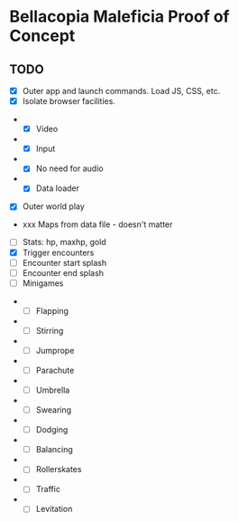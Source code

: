 # Bellacopia Maleficia Proof of Concept

## TODO

- [x] Outer app and launch commands. Load JS, CSS, etc.
- [x] Isolate browser facilities.
- - [x] Video
- - [x] Input
- - [x] No need for audio
- - [x] Data loader
- [x] Outer world play
- xxx Maps from data file - doesn't matter
- [ ] Stats: hp, maxhp, gold
- [x] Trigger encounters
- [ ] Encounter start splash
- [ ] Encounter end splash
- [ ] Minigames
- - [ ] Flapping
- - [ ] Stirring
- - [ ] Jumprope
- - [ ] Parachute
- - [ ] Umbrella
- - [ ] Swearing
- - [ ] Dodging
- - [ ] Balancing
- - [ ] Rollerskates
- - [ ] Traffic
- - [ ] Levitation
